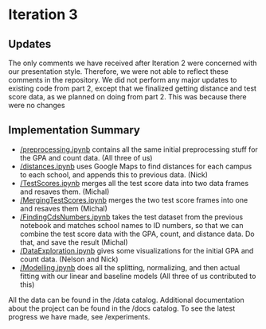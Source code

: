 # Iteration 3

## Updates
The only comments we have received after Iteration 2 were concerned with our presentation style. Therefore, we were not able to reflect these comments in the repository. We did not perform any major updates to existing code from part 2, except that we finalized getting distance and test score data, as we planned on doing from part 2. This was because there were no changes

## Implementation Summary

- [/preprocessing.ipynb](/preprocessing.ipynb) contains all the same initial preprocessing stuff for the GPA and count data. (All three of us) 
- [/distances.ipynb](/distances.ipynb) uses Google Maps to find distances for each campus to each school, and appends this to previous data. (Nick)
- [/TestScores.ipynb](/TestScores.ipynb) merges all the test score data into two data frames and resaves them. (Michal)
- [/MergingTestScores.ipynb](/MergingTestScores.ipynb) merges the two test score frames into one and resaves them (Michal)
- [/FindingCdsNumbers.ipynb](/FindingCdsNumbers.ipynb) takes the test dataset from the previous notebook and matches school names to ID numbers, so that we can combine the test score data with the GPA, count, and distance data. Do that, and save the result (Michal)
- [/DataExploration.ipynb](/DataExploration.ipynb) gives some visualizations for the initial GPA and count data. (Nelson and Nick)
- [/Modelling.ipynb](/Modelling.ipynb) does all the splitting, normalizing, and then actual fitting with our linear and baseline models (All three of us contributed to this)

All the data can be found in the /data catalog.
Additional documentation about the project can be found in the /docs catalog.
To see the latest progress we have made, see /experiments.